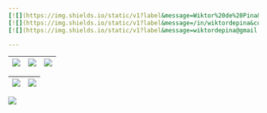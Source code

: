 ```yaml
---
[![](https://img.shields.io/static/v1?label&message=Wiktor%20de%20Pina&color=whitesmoke&style=flat&logo=facebook)](https://www.facebook.com/matagoth)
[![](https://img.shields.io/static/v1?label&message=/in/wiktordepina&color=0A66C2&style=flat&logo=linkedin)](https://www.linkedin.com/in/wiktordepina/)
[![](https://img.shields.io/static/v1?label&message=wiktordepina@gmail.com&color=whitesmoke&style=flat&logo=gmail)](mailto:wiktordepina+github@gmail.com)

---
```

| ![](http://github-profile-summary-cards.vercel.app/api/cards/stats?username=wiktordepina&theme=nord_dark&show_private=true) | ![](http://github-profile-summary-cards.vercel.app/api/cards/repos-per-language?username=wiktordepina&hide=Html&theme=nord_dark&show_private=true) | ![](http://github-profile-summary-cards.vercel.app/api/cards/most-commit-language?username=wiktordepina&theme=nord_dark&show_private=true) |
| :-: | :-: | :-: |

| ![](http://github-profile-summary-cards.vercel.app/api/cards/profile-details?username=wiktordepina&theme=nord_dark&show_private=true) | ![](https://github-readme-streak-stats.herokuapp.com/?user=wiktordepina&hide_border=true&date_format=M%20j%5B%2C%20Y%5D&background=2D3742&stroke=2D3742&ring=6bbbca&fire=6bbbca&currStreakNum=fff&sideNums=6bbbca&currStreakLabel=6bbbca&sideLabels=fff&dates=fff) |
| :-: | :-: |

![](https://activity-graph.herokuapp.com/graph?username=wiktordepina&theme=github)

